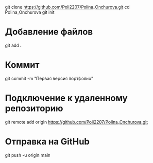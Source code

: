 git clone https://github.com/Poli2207/Polina_Onchurova.git
cd Polina_Onchurova
git init

# Добавление файлов
git add .

# Коммит
git commit -m "Первая версия портфолио"

# Подключение к удаленному репозиторию
git remote add origin https://github.com/Poli2207/Polina_Onchurova.git

# Отправка на GitHub
git push -u origin main
